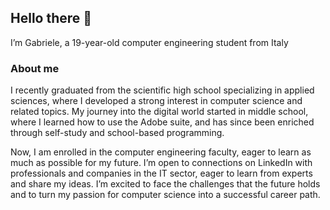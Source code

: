## Hello there 👋
I’m Gabriele, a 19-year-old computer engineering student from Italy  

### About me
I recently graduated from the scientific high school specializing in applied sciences, where I developed a strong interest in computer science and related topics. My journey into the digital world started in middle school, where I learned how to use the Adobe suite, and has since been enriched through self-study and school-based programming.

Now, I am enrolled in the computer engineering faculty, eager to learn as much as possible for my future. I’m open to connections on LinkedIn with professionals and companies in the IT sector, eager to learn from experts and share my ideas. I’m excited to face the challenges that the future holds and to turn my passion for computer science into a successful career path.
